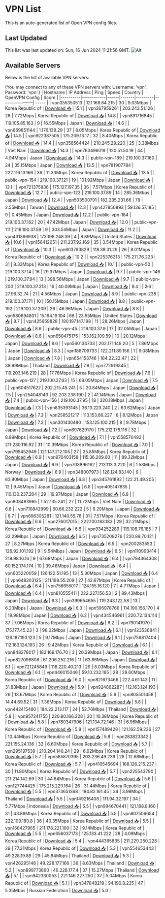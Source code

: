 # VPN List

This is an auto-generated list of Open VPN config files.

## Last Updated

This list was last updated on: Sun, 16 Jun 2024 11:21:56 GMT.
![Alt](https://repobeats.axiom.co/api/embed/186b98318ef1479477931607c1ad7d823f12451f.svg "Repobeats analytics image")

## Available Servers

Below is the list of available VPN servers:

(You may connect to any of these VPN servers with: Username: 'vpn', Password: 'vpn'.)
| Hostname | IP Address | Ping | Speed | Country | OpenVPN Config | Score |
|----------|------------|------|-------|---------|----------------| ----- |
| vpn355350513 | 121.168.64.215 | 30 | 9.03Mbps | Korea Republic of | [Download 📥](./configs/server_0_KR.ovpn) | 15.1 |
| vpn267959261 | 203.243.51.126 | 26 | 7.72Mbps | Korea Republic of | [Download 📥](./configs/server_1_KR.ovpn) | 14.8 |
| vpn891716845 | 119.105.85.163 | 9 | 16.55Mbps | Japan | [Download 📥](./configs/server_2_JP.ovpn) | 14.6 |
| vpn669851144 | 1.176.138.29 | 37 | 8.05Mbps | Korea Republic of | [Download 📥](./configs/server_3_KR.ovpn) | 14.5 |
| vpn922387505 | 175.209.13.17 | 32 | 8.40Mbps | Korea Republic of | [Download 📥](./configs/server_4_KR.ovpn) | 14.4 |
| vpn358564424 | 210.245.29.220 | 25 | 3.38Mbps | Viet Nam | [Download 📥](./configs/server_5_VN.ovpn) | 14.3 |
| vpn763496019 | 120.51.50.19 | 44 | 4.94Mbps | Japan | [Download 📥](./configs/server_6_JP.ovpn) | 14.3 |
| public-vpn-189 | 219.100.37.180 | 24 | 35.15Mbps | Japan | [Download 📥](./configs/server_7_JP.ovpn) | 13.5 |
| vpn781907784 | 222.116.13.166 | 36 | 11.33Mbps | Korea Republic of | [Download 📥](./configs/server_8_KR.ovpn) | 13.5 |
| public-vpn-154 | 219.100.37.121 | 19 | 101.92Mbps | Japan | [Download 📥](./configs/server_9_JP.ovpn) | 13.1 |
| vpn721375836 | 175.127.197.35 | 36 | 7.57Mbps | Korea Republic of | [Download 📥](./configs/server_10_KR.ovpn) | 12.7 |
| public-vpn-123 | 219.100.37.89 | 14 | 285.36Mbps | Japan | [Download 📥](./configs/server_11_JP.ovpn) | 12.4 |
| vpn503500791 | 182.235.231.66 | 78 | 2.55Mbps | Taiwan | [Download 📥](./configs/server_12_TW.ovpn) | 12.3 |
| vpn427850893 | 59.136.57.185 | 9 | 0.45Mbps | Japan | [Download 📥](./configs/server_13_JP.ovpn) | 12.2 |
| public-vpn-184 | 219.100.37.162 | 20 | 47.42Mbps | Japan | [Download 📥](./configs/server_14_JP.ovpn) | 12.0 |
| public-vpn-111 | 219.100.37.59 | 9 | 303.54Mbps | Japan | [Download 📥](./configs/server_15_JP.ovpn) | 11.2 |
| vpn431396938 | 173.198.248.39 | 4 | 8.89Mbps | United States | [Download 📥](./configs/server_16_US.ovpn) | 10.6 |
| vpn156412051 | 211.237.92.169 | 35 | 3.54Mbps | Korea Republic of | [Download 📥](./configs/server_17_KR.ovpn) | 10.3 |
| vpn603793829 | 118.38.31.29 | 26 | 8.01Mbps | Korea Republic of | [Download 📥](./configs/server_18_KR.ovpn) | 10.2 |
| vpn225376313 | 175.211.76.223 | 31 | 8.33Mbps | Korea Republic of | [Download 📥](./configs/server_19_KR.ovpn) | 10.1 |
| public-vpn-50 | 219.100.37.14 | 16 | 29.37Mbps | Japan | [Download 📥](./configs/server_20_JP.ovpn) | 9.7 |
| public-vpn-146 | 219.100.37.94 | 13 | 398.56Mbps | Japan | [Download 📥](./configs/server_21_JP.ovpn) | 9.7 |
| public-vpn-200 | 219.100.37.213 | 16 | 40.09Mbps | Japan | [Download 📥](./configs/server_22_JP.ovpn) | 9.4 |
| 2i6 | 27.96.32.74 | 21 | 4.56Mbps | Japan | [Download 📥](./configs/server_23_JP.ovpn) | 8.9 |
| public-vpn-238 | 219.100.37.171 | 10 | 150.15Mbps | Japan | [Download 📥](./configs/server_24_JP.ovpn) | 8.8 |
| public-vpn-192 | 219.100.37.209 | 26 | 46.96Mbps | Japan | [Download 📥](./configs/server_25_JP.ovpn) | 8.8 |
| vpn580694801 | 15.164.19.104 | 66 | 23.55Mbps | United States | [Download 📥](./configs/server_26_US.ovpn) | 8.7 |
| vpn425659828 | 180.197.147.198 | 11 | 28.26Mbps | Japan | [Download 📥](./configs/server_27_JP.ovpn) | 8.6 |
| public-vpn-45 | 219.100.37.9 | 17 | 32.05Mbps | Japan | [Download 📥](./configs/server_28_JP.ovpn) | 8.6 |
| vpn650475175 | 153.162.109.59 | 10 | 20.12Mbps | Japan | [Download 📥](./configs/server_29_JP.ovpn) | 8.6 |
| vpn560134733 | 202.171.149.20 | 5 | 7.86Mbps | Japan | [Download 📥](./configs/server_30_JP.ovpn) | 8.3 |
| vpn188709733 | 122.211.89.156 | 1 | 9.08Mbps | Japan | [Download 📥](./configs/server_31_JP.ovpn) | 7.8 |
| vpn654153746 | 184.22.22.47 | 22 | 38.99Mbps | Thailand | [Download 📥](./configs/server_32_TH.ovpn) | 7.8 |
| vpn772919345 | 119.203.146.219 | 28 | 17.76Mbps | Korea Republic of | [Download 📥](./configs/server_33_KR.ovpn) | 7.6 |
| public-vpn-127 | 219.100.37.63 | 15 | 69.05Mbps | Japan | [Download 📥](./configs/server_34_JP.ovpn) | 7.5 |
| vpn604517622 | 202.215.45.241 | 5 | 20.84Mbps | Japan | [Download 📥](./configs/server_35_JP.ovpn) | 7.5 |
| vpn254048143 | 92.203.238.190 | 2 | 41.14Mbps | Japan | [Download 📥](./configs/server_36_JP.ovpn) | 7.4 |
| public-vpn-156 | 219.100.37.95 | 18 | 320.18Mbps | Japan | [Download 📥](./configs/server_37_JP.ovpn) | 7.3 |
| vpn835393145 | 36.13.223.240 | 2 | 63.62Mbps | Japan | [Download 📥](./configs/server_38_JP.ovpn) | 7.3 |
| vpn258521217 | 113.153.86.227 | 8 | 8.12Mbps | Japan | [Download 📥](./configs/server_39_JP.ovpn) | 7.2 |
| vpn301430480 | 153.125.100.215 | 8 | 9.78Mbps | Japan | [Download 📥](./configs/server_40_JP.ovpn) | 7.2 |
| vpn697629170 | 175.212.178.116 | 32 | 8.89Mbps | Korea Republic of | [Download 📥](./configs/server_41_KR.ovpn) | 7.1 |
| vpn558570492 | 211.230.116.92 | 31 | 10.39Mbps | Korea Republic of | [Download 📥](./configs/server_42_KR.ovpn) | 7.0 |
| vpn795452949 | 121.147.212.105 | 27 | 35.85Mbps | Korea Republic of | [Download 📥](./configs/server_43_KR.ovpn) | 6.9 |
| vpn970403158 | 115.36.209.60 | 11 | 89.32Mbps | Japan | [Download 📥](./configs/server_44_JP.ovpn) | 6.9 |
| vpn703896162 | 213.113.3.220 | 6 | 1.53Mbps | Norway | [Download 📥](./configs/server_45_NO.ovpn) | 6.9 |
| vpn348007973 | 126.124.83.140 | 6 | 63.80Mbps | Japan | [Download 📥](./configs/server_46_JP.ovpn) | 6.8 |
| vpn345761892 | 122.21.49.205 | 12 | 9.45Mbps | Japan | [Download 📥](./configs/server_47_JP.ovpn) | 6.8 |
| vpn405147835 | 110.130.237.204 | 29 | 19.97Mbps | Japan | [Download 📥](./configs/server_48_JP.ovpn) | 6.8 |
| vpn808493965 | 1.52.135.241 | 27 | 11.72Mbps | Viet Nam | [Download 📥](./configs/server_49_VN.ovpn) | 6.8 |
| vpn710842999 | 60.66.232.222 | 5 | 9.29Mbps | Japan | [Download 📥](./configs/server_50_JP.ovpn) | 6.7 |
| vpn696305281 | 121.140.55.78 | 31 | 7.57Mbps | Korea Republic of | [Download 📥](./configs/server_51_KR.ovpn) | 6.6 |
| vpn276017015 | 222.100.183.183 | 29 | 32.21Mbps | Korea Republic of | [Download 📥](./configs/server_52_KR.ovpn) | 6.6 |
| vpn934252289 | 119.106.76.185 | 7 | 32.29Mbps | Japan | [Download 📥](./configs/server_53_JP.ovpn) | 6.5 |
| vpn735209276 | 220.89.70.121 | 27 | 8.27Mbps | Korea Republic of | [Download 📥](./configs/server_54_KR.ovpn) | 6.5 |
| vpn200283553 | 126.92.101.192 | 9 | 9.54Mbps | Japan | [Download 📥](./configs/server_55_JP.ovpn) | 6.5 |
| vpn110993414 | 219.98.16.16 | 9 | 67.68Mbps | Japan | [Download 📥](./configs/server_56_JP.ovpn) | 6.4 |
| vpn794364308 | 60.152.174.174 | 10 | 39.46Mbps | Japan | [Download 📥](./configs/server_57_JP.ovpn) | 6.4 |
| vpn605220059 | 126.122.51.185 | 13 | 5.30Mbps | Japan | [Download 📥](./configs/server_58_JP.ovpn) | 6.4 |
| vpn648203125 | 211.198.55.209 | 27 | 42.67Mbps | Korea Republic of | [Download 📥](./configs/server_59_KR.ovpn) | 6.4 |
| vpn756655017 | 124.155.16.120 | 7 | 4.77Mbps | Japan | [Download 📥](./configs/server_60_JP.ovpn) | 6.4 |
| vpn810555411 | 222.227.156.53 | 2 | 89.43Mbps | Japan | [Download 📥](./configs/server_61_JP.ovpn) | 6.3 |
| vpn399654655 | 119.243.122.58 | 13 | 6.23Mbps | Japan | [Download 📥](./configs/server_62_JP.ovpn) | 6.3 |
| vpn595978766 | 114.190.156.170 | 4 | 19.98Mbps | Japan | [Download 📥](./configs/server_63_JP.ovpn) | 6.2 |
| vpn434546961 | 220.72.134.114 | 37 | 7.06Mbps | Korea Republic of | [Download 📥](./configs/server_64_KR.ovpn) | 6.2 |
| vpn790141970 | 175.177.45.23 | 3 | 98.02Mbps | Japan | [Download 📥](./configs/server_65_JP.ovpn) | 6.1 |
| vpn123536841 | 126.187.193.123 | 5 | 9.17Mbps | Japan | [Download 📥](./configs/server_66_JP.ovpn) | 6.1 |
| vpn756817404 | 112.163.124.193 | 26 | 9.42Mbps | Korea Republic of | [Download 📥](./configs/server_67_KR.ovpn) | 6.1 |
| vpn848278017 | 182.169.176.70 | 3 | 20.39Mbps | Japan | [Download 📥](./configs/server_68_JP.ovpn) | 6.1 |
| vpn827098808 | 61.206.252.216 | 11 | 63.86Mbps | Japan | [Download 📥](./configs/server_69_JP.ovpn) | 6.1 |
| vpn721245849 | 118.220.40.213 | 29 | 8.03Mbps | Korea Republic of | [Download 📥](./configs/server_70_KR.ovpn) | 6.1 |
| vpn446015046 | 59.10.232.165 | 28 | 29.60Mbps | Korea Republic of | [Download 📥](./configs/server_71_KR.ovpn) | 6.0 |
| vpn821873466 | 222.4.61.143 | 11 | 31.83Mbps | Japan | [Download 📥](./configs/server_72_JP.ovpn) | 5.9 |
| vpn924862287 | 112.163.124.193 | 26 | 13.67Mbps | Korea Republic of | [Download 📥](./configs/server_73_KR.ovpn) | 5.9 |
| vpn805501458 | 14.44.69.52 | 31 | 7.36Mbps | Korea Republic of | [Download 📥](./configs/server_74_KR.ovpn) | 5.8 |
| vpn442415480 | 184.22.213.117 | 24 | 52.76Mbps | Thailand | [Download 📥](./configs/server_75_TH.ovpn) | 5.8 |
| vpn957241755 | 220.80.166.228 | 30 | 10.38Mbps | Korea Republic of | [Download 📥](./configs/server_76_KR.ovpn) | 5.8 |
| vpn780347906 | 121.134.72.146 | 31 | 6.96Mbps | Korea Republic of | [Download 📥](./configs/server_77_KR.ovpn) | 5.8 |
| vpn157489428 | 121.162.59.226 | 27 | 10.44Mbps | Korea Republic of | [Download 📥](./configs/server_78_KR.ovpn) | 5.8 |
| vpn283823342 | 221.155.24.136 | 32 | 6.60Mbps | Korea Republic of | [Download 📥](./configs/server_79_KR.ovpn) | 5.7 |
| vpn295197539 | 210.204.140.24 | 29 | 6.92Mbps | Korea Republic of | [Download 📥](./configs/server_80_KR.ovpn) | 5.7 |
| vpn585870395 | 203.236.49.239 | 28 | 12.68Mbps | Korea Republic of | [Download 📥](./configs/server_81_KR.ovpn) | 5.7 |
| vpn410545694 | 168.126.215.237 | 30 | 11.80Mbps | Korea Republic of | [Download 📥](./configs/server_82_KR.ovpn) | 5.7 |
| vpn225543790 | 211.214.142.69 | 30 | 44.84Mbps | Korea Republic of | [Download 📥](./configs/server_83_KR.ovpn) | 5.6 |
| vpn127744425 | 175.215.229.164 | 26 | 31.44Mbps | Korea Republic of | [Download 📥](./configs/server_84_KR.ovpn) | 5.5 |
| vpn373651368 | 184.82.161.45 | 34 | 3.99Mbps | Thailand | [Download 📥](./configs/server_85_TH.ovpn) | 5.5 |
| vpn149216408 | 111.94.32.197 | 34 | 5.77Mbps | Indonesia | [Download 📥](./configs/server_86_ID.ovpn) | 5.5 |
| vpn994670441 | 121.168.8.160 | 31 | 43.89Mbps | Korea Republic of | [Download 📥](./configs/server_87_KR.ovpn) | 5.5 |
| vpn807506654 | 222.109.180.8 | 36 | 40.35Mbps | Korea Republic of | [Download 📥](./configs/server_88_KR.ovpn) | 5.5 |
| vpn158427965 | 211.178.221.100 | 32 | 9.14Mbps | Korea Republic of | [Download 📥](./configs/server_89_KR.ovpn) | 5.5 |
| vpn656037173 | 125.133.41.222 | 28 | 4.09Mbps | Korea Republic of | [Download 📥](./configs/server_90_KR.ovpn) | 5.4 |
| vpn444365835 | 211.229.250.228 | 29 | 77.31Mbps | Korea Republic of | [Download 📥](./configs/server_91_KR.ovpn) | 5.3 |
| vpn554653443 | 49.228.19.89 | 29 | 45.84Mbps | Thailand | [Download 📥](./configs/server_92_TH.ovpn) | 5.3 |
| vpn426295148 | 49.228.177.166 | 36 | 8.63Mbps | Thailand | [Download 📥](./configs/server_93_TH.ovpn) | 5.2 |
| vpn899773860 | 49.228.177.4 | 37 | 15.27Mbps | Thailand | [Download 📥](./configs/server_94_TH.ovpn) | 5.1 |
| vpn942330053 | 221.146.227.250 | 37 | 5.04Mbps | Korea Republic of | [Download 📥](./configs/server_95_KR.ovpn) | 5.1 |
| vpn347848219 | 94.190.8.235 | 47 | 5.35Mbps | Russian Federation | [Download 📥](./configs/server_96_RU.ovpn) | 5.0 |
